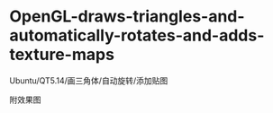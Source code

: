 # OpenGL-draws-triangles-and-automatically-rotates-and-adds-texture-maps
Ubuntu/QT5.14/画三角体/自动旋转/添加贴图

附效果图
